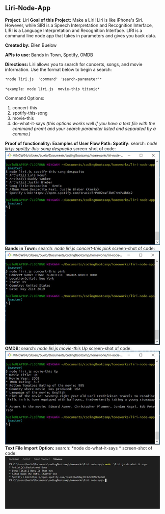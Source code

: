 ## Liri-Node-App

**Project:** Liri
**Goal of this Project:** Make a Liri! Liri is like iPhone's Siri. However, while SIRI is a Speech Interpretation and Recognition Interface, LIRI is a Language Interpretation and Recognition Interface. LIRI is a command line node app that takes in parameters and gives you back data.

**Created by:** Ellen Buelow

**APIs to use:** Bands in Town, Spotify, OMDB

**Directions:** Liri allows you to search for concerts, songs, and movie information. Use the format below to begin a search:

    *node liri.js  'command' 'search-parameter'*

    *example: node liri.js  movie-this titanic*

Command Options:
1. concert-this
2. spotify-this-song
3. movie-this
4. do-what-it-says 
   *(this options works well if you have a text file with the command promt and your search parameter listed and separated by a comma.)*

**Proof of functionality:**
    **Examples of User Flow Path:**
        **Spotify:**
            search: *node liri.js spotify-this-song despacito*
            screen-shot of code: 
            ![alt text](images/ex.2_spotify_despacito.jpg)
        **Bands in Town:**
            search: *node liri.js concert-this pink*
            screen-shot of code: 
            ![alt text](images/ex.1_concert_pink.jpg)
        **OMDB:**
            search: *node liri.js movie-this Up*
            screen-shot of code: 
            ![alt text](images/ex.3_movie_up.jpg)
        **Text File Import Option:**
        search: *node do-what-it-says *
        screen-shot of code: 
        ![alt text](images/ex.4_dowhatitsays.jpg)


